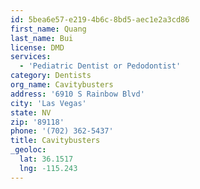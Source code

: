 ```yaml
---
id: 5bea6e57-e219-4b6c-8bd5-aec1e2a3cd86
first_name: Quang
last_name: Bui
license: DMD
services:
  - 'Pediatric Dentist or Pedodontist'
category: Dentists
org_name: Cavitybusters
address: '6910 S Rainbow Blvd'
city: 'Las Vegas'
state: NV
zip: '89118'
phone: '(702) 362-5437'
title: Cavitybusters
_geoloc:
  lat: 36.1517
  lng: -115.243
---
```

